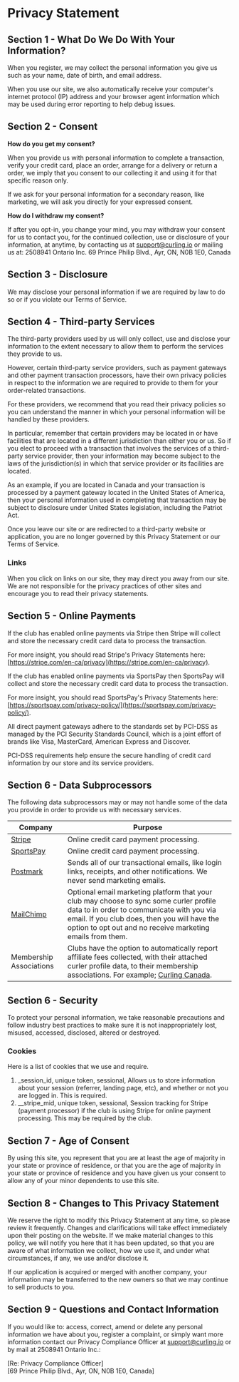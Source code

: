 # Privacy Statement


## Section 1 - What Do We Do With Your Information?

When you register, we may collect the personal information you give us such as your name, date of birth, and email address.

When you use our site, we also automatically receive your computer's internet protocol (IP) address and your browser agent information which may be used during error reporting to help debug issues.


## Section 2 - Consent

**How do you get my consent?**

When you provide us with personal information to complete a transaction, verify your credit card, place an order, arrange for a delivery or return a order, we imply that you consent to our collecting it and using it for that specific reason only.

If we ask for your personal information for a secondary reason, like marketing, we will ask you directly for your expressed consent.

**How do I withdraw my consent?**

If after you opt-in, you change your mind, you may withdraw your consent for us to contact you, for the continued collection, use or disclosure of your information, at anytime, by contacting us at support@curling.io or mailing us at: 2508941 Ontario Inc. 69 Prince Philip Blvd., Ayr, ON, N0B 1E0, Canada


## Section 3 - Disclosure

We may disclose your personal information if we are required by law to do so or if you violate our Terms of Service.



## Section 4 - Third-party Services

The third-party providers used by us will only collect, use and disclose your information to the extent necessary to allow them to perform the services they provide to us.

However, certain third-party service providers, such as payment gateways and other payment transaction processors, have their own privacy policies in respect to the information we are required to provide to them for your order-related transactions.

For these providers, we recommend that you read their privacy policies so you can understand the manner in which your personal information will be handled by these providers.

In particular, remember that certain providers may be located in or have facilities that are located in a different jurisdiction than either you or us.
So if you elect to proceed with a transaction that involves the services of a third-party service provider, then your information may become subject to the laws of the jurisdiction(s) in which that service provider or its facilities are located.

As an example, if you are located in Canada and your transaction is processed by a payment gateway located in the United States of America, then your personal information used in completing that transaction may be subject to disclosure under United States legislation, including the Patriot Act.

Once you leave our site or are redirected to a third-party website or application, you are no longer governed by this Privacy Statement or our Terms of Service.

### Links

When you click on links on our site, they may direct you away from our site.
We are not responsible for the privacy practices of other sites and encourage you to read their privacy statements.


## Section 5 - Online Payments

If the club has enabled online payments via Stripe then Stripe will collect and store the necessary credit card data to process the transaction.

For more insight, you should read Stripe's Privacy Statements here: [https://stripe.com/en-ca/privacy](https://stripe.com/en-ca/privacy).

If the club has enabled online payments via SportsPay then SportsPay will collect and store the necessary credit card data to process the transaction.

For more insight, you should read SportsPay's Privacy Statements here: [https://sportspay.com/privacy-policy/](https://sportspay.com/privacy-policy/).

All direct payment gateways adhere to the standards set by PCI-DSS as managed by the PCI Security Standards Council, which is a joint effort of brands like Visa, MasterCard, American Express and Discover.

PCI-DSS requirements help ensure the secure handling of credit card information by our store and its service providers.

## Section 6 - Data Subprocessors

The following data subprocessors may or may not handle some of the data you provide in order to provide us with necessary services.

| Company | Purpose |
| ------- | --------|
| [Stripe](https://stripe.com/en-ca/privacy) | Online credit card payment processing. |
| [SportsPay](https://sportspay.com/privacy-policy/) | Online credit card payment processing. |
| [Postmark](https://postmarkapp.com/privacy-policy) | Sends all of our transactional emails, like login links, receipts, and other notifications. We never send marketing emails. |
| [MailChimp](https://www.intuit.com/privacy/statement/) | Optional email marketing platform that your club may choose to sync some curler profile data to in order to communicate with you via email. If you club does, then you will have the option to opt out and no receive marketing emails from them. |
| Membership Associations | Clubs have the option to automatically report affiliate fees collected, with their attached curler profile data, to their membership associations. For example; [Curling Canada](https://www.curling.ca/about-curling-canada/privacy-policy/). |


## Section 6 - Security

To protect your personal information, we take reasonable precautions and follow industry best practices to make sure it is not inappropriately lost, misused, accessed, disclosed, altered or destroyed.

### Cookies

Here is a list of cookies that we use and require.

1. _session_id, unique token, sessional, Allows us to store information about your session (referrer, landing page, etc), and whether or not you are logged in. This is required.
2. __stripe_mid, unique token, sessional, Session tracking for Stripe (payment processor) if the club is using Stripe for online payment processing. This may be required by the club.


## Section 7 - Age of Consent

By using this site, you represent that you are at least the age of majority in your state or province of residence, or that you are the age of majority in your state or province of residence and you have given us your consent to allow any of your minor dependents to use this site.


## Section 8 - Changes to This Privacy Statement

We reserve the right to modify this Privacy Statement at any time, so please review it frequently.
Changes and clarifications will take effect immediately upon their posting on the website.
If we make material changes to this policy, we will notify you here that it has been updated, so that you are aware of what information we collect, how we use it, and under what circumstances, if any, we use and/or disclose it.

If our application is acquired or merged with another company, your information may be transferred to the new owners so that we may continue to sell products to you.


## Section 9 - Questions and Contact Information

If you would like to: access, correct, amend or delete any personal information we have about you, register a complaint, or simply want more information contact our Privacy Compliance Officer at support@curling.io or by mail at 2508941 Ontario Inc.:

[Re: Privacy Compliance Officer]<br />[69 Prince Philip Blvd., Ayr, ON, N0B 1E0, Canada]
